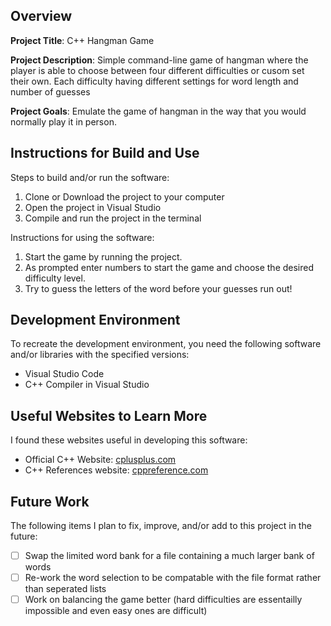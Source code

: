 ## Overview

**Project Title**: C++ Hangman Game

**Project Description**: Simple command-line game of hangman where the player is able to choose between four different difficulties or cusom set their own. Each difficulty having different settings for word length and number of guesses 

**Project Goals**: Emulate the game of hangman in the way that you would normally play it in person.

## Instructions for Build and Use

Steps to build and/or run the software:

1. Clone or Download the project to your computer
2. Open the project in Visual Studio
3. Compile and run the project in the terminal

Instructions for using the software:

1. Start the game by running the project. 
2. As prompted enter numbers to start the game and choose the desired difficulty level.
3. Try to guess the letters of the word before your guesses run out!

## Development Environment 

To recreate the development environment, you need the following software and/or libraries with the specified versions:

* Visual Studio Code
* C++ Compiler in Visual Studio

## Useful Websites to Learn More

I found these websites useful in developing this software:

* Official C++ Website: [cplusplus.com](https://cplusplus.com/doc/tutorial)
* C++ References website: [cppreference.com](https://en.cppreference.com/w/)

## Future Work

The following items I plan to fix, improve, and/or add to this project in the future:

* [ ] Swap the limited word bank for a file containing a much larger bank of words
* [ ] Re-work the word selection to be compatable with the file format rather than seperated lists
* [ ] Work on balancing the game better (hard difficulties are essentailly impossible and even easy ones  are difficult)
